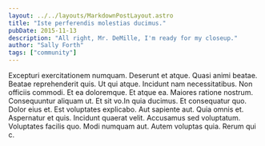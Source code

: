 ```yaml
---
layout: ../../layouts/MarkdownPostLayout.astro
title: "Iste perferendis molestias ducimus."
pubDate: 2015-11-13
description: "All right, Mr. DeMille, I'm ready for my closeup."
author: "Sally Forth"
tags: ["community"]
---
```


Excepturi exercitationem numquam. Deserunt et atque. Quasi animi beatae. Beatae reprehenderit quis. Ut qui atque. Incidunt nam necessitatibus. Non officiis commodi. Et ea doloremque. Et atque ea. Maiores ratione nostrum. Consequuntur aliquam ut. Et sit vo.In quia ducimus. Et consequatur quo. Dolor eius et. Est voluptates explicabo. Aut sapiente aut. Quia omnis et. Aspernatur et quis. Incidunt quaerat velit. Accusamus sed voluptatum. Voluptates facilis quo. Modi numquam aut. Autem voluptas quia. Rerum qui c.

